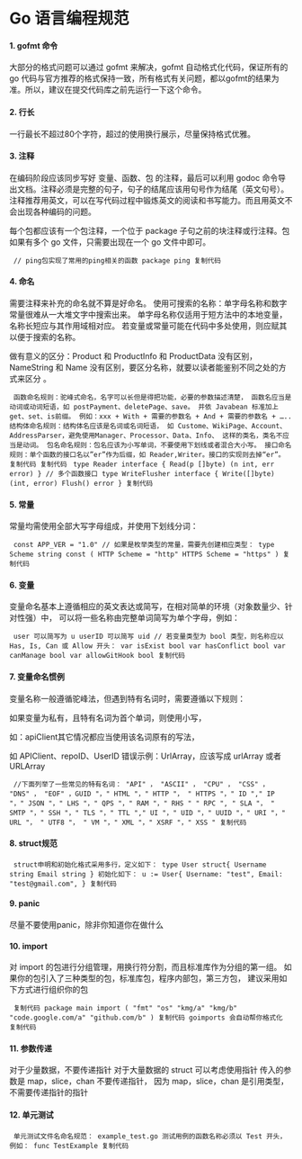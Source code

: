 # Go 语言编程规范 #

#### 1. gofmt 命令 ####

大部分的格式问题可以通过 gofmt 来解决，gofmt 自动格式化代码，保证所有的 go 代码与官方推荐的格式保持一致，所有格式有关问题，都以gofmt的结果为准。所以，建议在提交代码库之前先运行一下这个命令。

#### 2. 行长 ####

一行最长不超过80个字符，超过的使用换行展示，尽量保持格式优雅。

#### 3. 注释 ####

在编码阶段应该同步写好 变量、函数、包 的注释，最后可以利用 godoc 命令导出文档。注释必须是完整的句子，句子的结尾应该用句号作为结尾（英文句号）。注释推荐用英文，可以在写代码过程中锻炼英文的阅读和书写能力。而且用英文不会出现各种编码的问题。

每个包都应该有一个包注释，一个位于 package 子句之前的块注释或行注释。包如果有多个 go 文件，只需要出现在一个 go 文件中即可。

` // ping包实现了常用的ping相关的函数 package ping 复制代码`

#### 4. 命名 ####

需要注释来补充的命名就不算是好命名。 使用可搜索的名称：单字母名称和数字常量很难从一大堆文字中搜索出来。 单字母名称仅适用于短方法中的本地变量，名称长短应与其作用域相对应。 若变量或常量可能在代码中多处使用，则应赋其以便于搜索的名称。

做有意义的区分：Product 和 ProductInfo 和 ProductData 没有区别， NameString 和 Name 没有区别，要区分名称，就要以读者能鉴别不同之处的方式来区分 。

` 函数命名规则：驼峰式命名，名字可以长但是得把功能，必要的参数描述清楚， 函数名应当是动词或动词短语，如 postPayment、deletePage、save。 并依 Javabean 标准加上 get、set、is前缀。 例如：xxx + With + 需要的参数名 + And + 需要的参数名 + ….. 结构体命名规则：结构体名应该是名词或名词短语， 如 Custome、WikiPage、Account、AddressParser，避免使用Manager、Processor、Data、Info、 这样的类名，类名不应当是动词。 包名命名规则：包名应该为小写单词，不要使用下划线或者混合大小写。 接口命名规则：单个函数的接口名以”er”作为后缀，如 Reader,Writer。接口的实现则去掉“er”。 复制代码 复制代码` ` type Reader interface { Read(p []byte) (n int, err error) } // 多个函数接口 type WriteFlusher interface { Write([]byte) (int, error) Flush() error } 复制代码`

#### 5. 常量 ####

常量均需使用全部大写字母组成，并使用下划线分词：

` const APP_VER = "1.0" // 如果是枚举类型的常量，需要先创建相应类型： type Scheme string const ( HTTP Scheme = "http" HTTPS Scheme = "https" ) 复制代码`

#### 6. 变量 ####

变量命名基本上遵循相应的英文表达或简写，在相对简单的环境（对象数量少、针对性强）中， 可以将一些名称由完整单词简写为单个字母，例如：

` user 可以简写为 u userID 可以简写 uid // 若变量类型为 bool 类型，则名称应以 Has, Is, Can 或 Allow 开头： var isExist bool var hasConflict bool var canManage bool var allowGitHook bool 复制代码`

#### 7. 变量命名惯例 ####

变量名称一般遵循驼峰法，但遇到特有名词时，需要遵循以下规则：

如果变量为私有，且特有名词为首个单词，则使用小写，

如：apiClient其它情况都应当使用该名词原有的写法，

如 APIClient、repoID、UserID 错误示例：UrlArray，应该写成 urlArray 或者 URLArray

` //下面列举了一些常见的特有名词： "API" ， "ASCII" ， "CPU" ， "CSS" ， "DNS" ， "EOF" ，GUID "，" HTML "，" HTTP "， " HTTPS "，" ID "," IP "，" JSON "，" LHS "，" QPS "，" RAM "，" RHS " " RPC ", " SLA "， " SMTP "，" SSH "，" TLS "，" TTL "," UI "，" UID "，" UUID "，" URI "，" URL "， " UTF8 "， " VM "，" XML "，" XSRF "，" XSS " 复制代码`

#### 8. struct规范 ####

` struct申明和初始化格式采用多行，定义如下： type User struct{ Username string Email string } 初始化如下： u := User{ Username: "test", Email: "test@gmail.com", } 复制代码`

#### 9. panic ####

尽量不要使用panic，除非你知道你在做什么

#### 10. import ####

对 import 的包进行分组管理，用换行符分割，而且标准库作为分组的第一组。 如果你的包引入了三种类型的包，标准库包，程序内部包，第三方包， 建议采用如下方式进行组织你的包

` 复制代码 package main import ( "fmt" "os" "kmg/a" "kmg/b" "code.google.com/a" "github.com/b" ) 复制代码 goimports 会自动帮你格式化 复制代码`

#### 11. 参数传递 ####

对于少量数据，不要传递指针 对于大量数据的 struct 可以考虑使用指针 传入的参数是 map，slice，chan 不要传递指针， 因为 map，slice，chan 是引用类型，不需要传递指针的指针

#### 12. 单元测试 ####

` 单元测试文件名命名规范： example_test.go 测试用例的函数名称必须以 Test 开头，例如： func TestExample 复制代码`